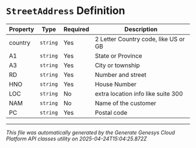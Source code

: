 # `StreetAddress` Definition

| Property | Type | Required | Description |
|----------|------|----------|-------------|
| country | `string` | Yes | 2 Letter Country code, like US or GB |
| A1 | `string` | Yes | State or Province |
| A3 | `string` | Yes | City or township |
| RD | `string` | Yes | Number and street |
| HNO | `string` | Yes | House Number |
| LOC | `string` | No | extra location info like suite 300 |
| NAM | `string` | No | Name of the customer |
| PC | `string` | Yes | Postal code |

---

*This file was automatically generated by the Generate Genesys Cloud Platform API classes utility on 2025-04-24T15:04:25.872Z*